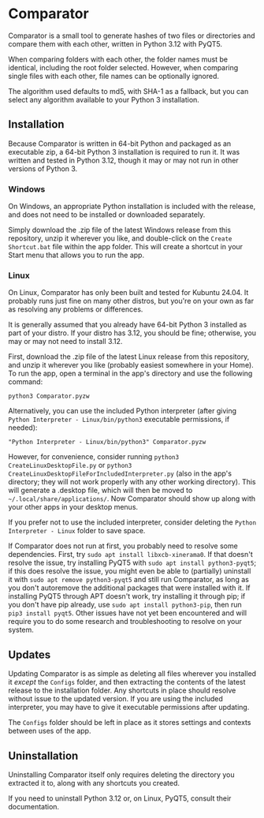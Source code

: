 # Comparator
Comparator is a small tool to generate hashes of two files or directories and compare them with each other, written in Python 3.12 with PyQT5.

When comparing folders with each other, the folder names must be identical, including the root folder selected.  However, when comparing single files with each other, file names can be optionally ignored.

The algorithm used defaults to md5, with SHA-1 as a fallback, but you can select any algorithm available to your Python 3 installation.

## Installation
Because Comparator is written in 64-bit Python and packaged as an executable zip, a 64-bit Python 3 installation is required to run it.  It was written and tested in Python 3.12, though it may or may not run in other versions of Python 3.

### Windows
On Windows, an appropriate Python installation is included with the release, and does not need to be installed or downloaded separately.

Simply download the .zip file of the latest Windows release from this repository, unzip it wherever you like, and double-click on the `Create Shortcut.bat` file within the app folder.  This will create a shortcut in your Start menu that allows you to run the app.

### Linux
On Linux, Comparator has only been built and tested for Kubuntu 24.04.  It probably runs just fine on many other distros, but you're on your own as far as resolving any problems or differences.

It is generally assumed that you already have 64-bit Python 3 installed as part of your distro.  If your distro has 3.12, you should be fine; otherwise, you may or may not need to install 3.12.

First, download the .zip file of the latest Linux release from this repository, and unzip it wherever you like (probably easiest somewhere in your Home).  To run the app, open a terminal in the app's directory and use the following command:

```
python3 Comparator.pyzw
```

Alternatively, you can use the included Python interpreter (after giving `Python Interpreter - Linux/bin/python3` executable permissions, if needed):

```
"Python Interpreter - Linux/bin/python3" Comparator.pyzw
```

However, for convenience, consider running `python3 CreateLinuxDesktopFile.py` or `python3 CreateLinuxDesktopFileForIncludedInterpreter.py` (also in the app's directory; they will not work properly with any other working directory).  This will generate a .desktop file, which will then be moved to `~/.local/share/applications/`.  Now Comparator should show up along with your other apps in your desktop menus.

If you prefer not to use the included interpreter, consider deleting the `Python Interpreter - Linux` folder to save space.

If Comparator does not run at first, you probably need to resolve some dependencies.  First, try `sudo apt install libxcb-xinerama0`.  If that doesn't resolve the issue, try installing PyQT5 with `sudo apt install python3-pyqt5`; if this does resolve the issue, you might even be able to (partially) uninstall it with `sudo apt remove python3-pyqt5` and still run Comparator, as long as you don't autoremove the additional packages that were installed with it.  If installing PyQT5 through APT doesn't work, try installing it through pip; if you don't have pip already, use `sudo apt install python3-pip`, then run `pip3 install pyqt5`.  Other issues have not yet been encountered and will require you to do some research and troubleshooting to resolve on your system.

## Updates
Updating Comparator is as simple as deleting all files wherever you installed it *except* the `Configs` folder, and then extracting the contents of the latest release to the installation folder.  Any shortcuts in place should resolve without issue to the updated version.  If you are using the included interpreter, you may have to give it executable permissions after updating.

The `Configs` folder should be left in place as it stores settings and contexts between uses of the app.

## Uninstallation
Uninstalling Comparator itself only requires deleting the directory you extracted it to, along with any shortcuts you created.

If you need to uninstall Python 3.12 or, on Linux, PyQT5, consult their documentation.